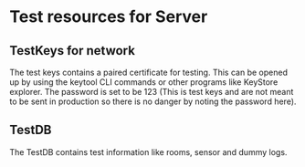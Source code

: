 # Test resources for Server

## TestKeys for network

The test keys contains a paired certificate for testing. This can be opened up by using the keytool CLI commands or other programs like KeyStore explorer. The password is set to be 123 (This is test keys and are not meant to be sent in production so there is no danger by noting the password here).

## TestDB

The TestDB contains test information like rooms, sensor and dummy logs.
